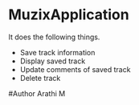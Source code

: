 # MuzixApplication
It does the following things.
 - Save track information
 - Display saved track
 - Update comments of saved track
 - Delete track

#Author
Arathi M
